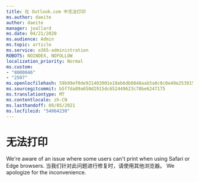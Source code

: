 ```yaml
---
title: 在 Outlook.com 中无法打印
ms.author: daeite
author: daeite
manager: joallard
ms.date: 04/21/2020
ms.audience: Admin
ms.topic: article
ms.service: o365-administration
ROBOTS: NOINDEX, NOFOLLOW
localization_priority: Normal
ms.custom:
- "8000046"
- "2507"
ms.openlocfilehash: 59b99ef0de921403001e18eb6db0848aab5a0c0c0e49e253915e0bee806dc24b
ms.sourcegitcommit: b5f7da89a650d2915dc652449623c78be6247175
ms.translationtype: MT
ms.contentlocale: zh-CN
ms.lasthandoff: 08/05/2021
ms.locfileid: "54064230"
---
```

# <a name="unable-to-print"></a>无法打印

We're aware of an issue where some users can't print when using Safari or Edge browsers. 当我们针对此问题进行修复时，请使用其他浏览器。 We apologize for the inconvenience.